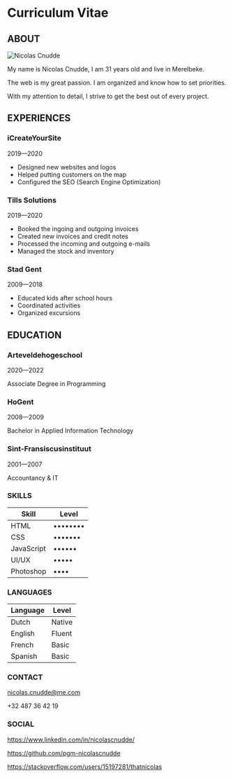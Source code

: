 # Curriculum Vitae

## ABOUT

![Nicolas Cnudde](https://i.imgur.com/jWuITiK.jpg)

My name is Nicolas Cnudde, I am 31 years old and live in Merelbeke.

The web is my great passion. I am organized and know how to set priorities.

With my attention to detail, I strive to get the best out of every project.

## EXPERIENCES

### iCreateYourSite

2019—2020

- Designed new websites and logos
- Helped putting customers on the map
- Configured the SEO (Search Engine Optimization)

### Tills Solutions

2019—2020

- Booked the ingoing and outgoing invoices
- Created new invoices and credit notes
- Processed the incoming and outgoing e-mails
- Managed the stock and inventory

### Stad Gent

2009—2018

- Educated kids after school hours
- Coordinated activities 
- Organized excursions

## EDUCATION

### Arteveldehogeschool 

2020—2022

Associate Degree in Programming

### HoGent

2008—2009

Bachelor in Applied Information Technology

### Sint-Fransiscusinstituut

2001—2007

Accountancy & IT

### SKILLS
| Skill | Level |
| ----- | ----- |
| HTML | •••••••• |
| CSS | ••••••• |
| JavaScript | •••••• |
| UI/UX | ••••• |
| Photoshop | •••• |

### LANGUAGES

| Language | Level | 
| -------- | ----- |
| Dutch | Native |
| English | Fluent |
| French | Basic |
| Spanish | Basic |

### CONTACT

nicolas.cnudde@me.com

+32 487 36 42 19

### SOCIAL

https://www.linkedin.com/in/nicolascnudde/

https://github.com/pgm-nicolascnudde

https://stackoverflow.com/users/15197281/thatnicolas

